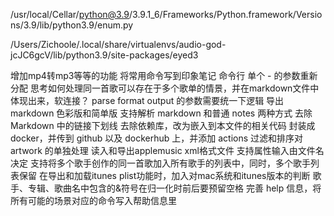 /usr/local/Cellar/python@3.9/3.9.1_6/Frameworks/Python.framework/Versions/3.9/lib/python3.9/enum.py

/Users/Zichoole/.local/share/virtualenvs/audio-god-jcJC6gcV/lib/python3.9/site-packages/eyed3

增加mp4转mp3等等的功能
将常用命令写到印象笔记
命令行 单个 - 的参数重新分配
思考如何处理同一首歌可以存在于多个歌单的情景，并在markdown文件中体现出来，软连接？
parse format output 的参数需要统一下逻辑
导出 markdown 色彩版和简单版
支持解析 markdown 和普通 notes 两种方式
去除 Markdown 中的链接下划线
去除依赖库，改为嵌入到本文件的相关代码
封装成docker，并传到 github 以及 dockerhub 上，并添加 actions
过滤和排序对 artwork 的单独处理
读入和导出applemusic xml格式文件
支持属性输入由文件名决定
支持将多个歌手创作的同一首歌加入所有歌手的列表中，同时，多个歌手列表保留
在导出和加载itunes plist功能时，加入对mac系统和itunes版本的判断
歌手、专辑、歌曲名中包含的&符号在归一化时前后要预留空格
完善 help 信息，将所有可能的场景对应的命令写入帮助信息里
